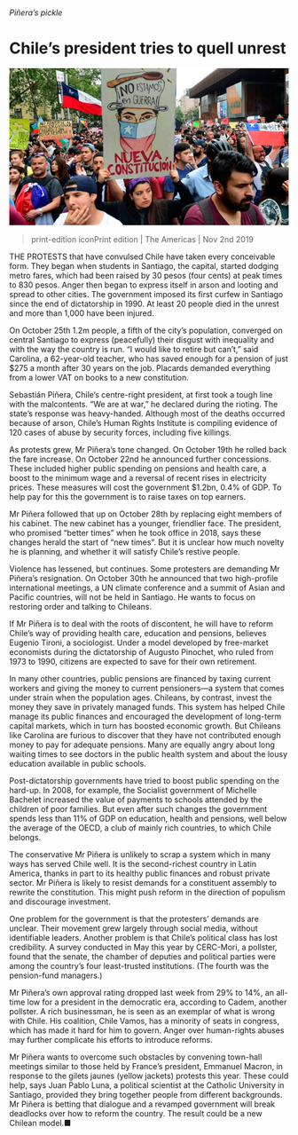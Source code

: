 ###### Piñera’s pickle

# Chile’s president tries to quell unrest 

![image](images/20191102_amp502.jpg) 

> print-edition iconPrint edition | The Americas | Nov 2nd 2019 

THE PROTESTS that have convulsed Chile have taken every conceivable form. They began when students in Santiago, the capital, started dodging metro fares, which had been raised by 30 pesos (four cents) at peak times to 830 pesos. Anger then began to express itself in arson and looting and spread to other cities. The government imposed its first curfew in Santiago since the end of dictatorship in 1990. At least 20 people died in the unrest and more than 1,000 have been injured. 

On October 25th 1.2m people, a fifth of the city’s population, converged on central Santiago to express (peacefully) their disgust with inequality and with the way the country is run. “I would like to retire but can’t,” said Carolina, a 62-year-old teacher, who has saved enough for a pension of just $275 a month after 30 years on the job. Placards demanded everything from a lower VAT on books to a new constitution. 

Sebastián Piñera, Chile’s centre-right president, at first took a tough line with the malcontents. “We are at war,” he declared during the rioting. The state’s response was heavy-handed. Although most of the deaths occurred because of arson, Chile’s Human Rights Institute is compiling evidence of 120 cases of abuse by security forces, including five killings. 

As protests grew, Mr Piñera’s tone changed. On October 19th he rolled back the fare increase. On October 22nd he announced further concessions. These included higher public spending on pensions and health care, a boost to the minimum wage and a reversal of recent rises in electricity prices. These measures will cost the government $1.2bn, 0.4% of GDP. To help pay for this the government is to raise taxes on top earners. 

Mr Piñera followed that up on October 28th by replacing eight members of his cabinet. The new cabinet has a younger, friendlier face. The president, who promised “better times” when he took office in 2018, says these changes herald the start of “new times”. But it is unclear how much novelty he is planning, and whether it will satisfy Chile’s restive people. 

Violence has lessened, but continues. Some protesters are demanding Mr Piñera’s resignation. On October 30th he announced that two high-profile international meetings, a UN climate conference and a summit of Asian and Pacific countries, will not be held in Santiago. He wants to focus on restoring order and talking to Chileans. 

If Mr Piñera is to deal with the roots of discontent, he will have to reform Chile’s way of providing health care, education and pensions, believes Eugenio Tironi, a sociologist. Under a model developed by free-market economists during the dictatorship of Augusto Pinochet, who ruled from 1973 to 1990, citizens are expected to save for their own retirement. 

In many other countries, public pensions are financed by taxing current workers and giving the money to current pensioners—a system that comes under strain when the population ages. Chileans, by contrast, invest the money they save in privately managed funds. This system has helped Chile manage its public finances and encouraged the development of long-term capital markets, which in turn has boosted economic growth. But Chileans like Carolina are furious to discover that they have not contributed enough money to pay for adequate pensions. Many are equally angry about long waiting times to see doctors in the public health system and about the lousy education available in public schools. 

Post-dictatorship governments have tried to boost public spending on the hard-up. In 2008, for example, the Socialist government of Michelle Bachelet increased the value of payments to schools attended by the children of poor families. But even after such changes the government spends less than 11% of GDP on education, health and pensions, well below the average of the OECD, a club of mainly rich countries, to which Chile belongs. 

The conservative Mr Piñera is unlikely to scrap a system which in many ways has served Chile well. It is the second-richest country in Latin America, thanks in part to its healthy public finances and robust private sector. Mr Piñera is likely to resist demands for a constituent assembly to rewrite the constitution. This might push reform in the direction of populism and discourage investment. 

One problem for the government is that the protesters’ demands are unclear. Their movement grew largely through social media, without identifiable leaders. Another problem is that Chile’s political class has lost credibility. A survey conducted in May this year by CERC-Mori, a pollster, found that the senate, the chamber of deputies and political parties were among the country’s four least-trusted institutions. (The fourth was the pension-fund managers.) 

Mr Piñera’s own approval rating dropped last week from 29% to 14%, an all-time low for a president in the democratic era, according to Cadem, another pollster. A rich businessman, he is seen as an exemplar of what is wrong with Chile. His coalition, Chile Vamos, has a minority of seats in congress, which has made it hard for him to govern. Anger over human-rights abuses may further complicate his efforts to introduce reforms. 

Mr Piñera wants to overcome such obstacles by convening town-hall meetings similar to those held by France’s president, Emmanuel Macron, in response to the gilets jaunes (yellow jackets) protests this year. These could help, says Juan Pablo Luna, a political scientist at the Catholic University in Santiago, provided they bring together people from different backgrounds. Mr Piñera is betting that dialogue and a revamped government will break deadlocks over how to reform the country. The result could be a new Chilean model.■ 

